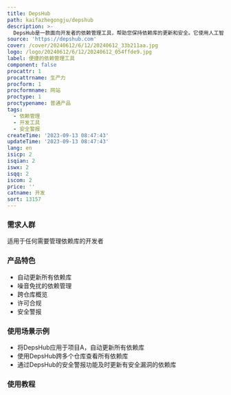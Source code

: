 ```yaml
---
title: DepsHub
path: kaifazhegongju/depshub
description: >-
  DepsHub是一款面向开发者的依赖管理工具，帮助您保持依赖库的更新和安全。它使用人工智能处理数千个变更日志和发布说明，确保平稳升级到有破坏性变化的版本。它提供噪音免扰的依赖管理，跨仓库概览，许可合规，安全警报等功能。DepsHub支持各种语言和框架，与您喜爱的技术兼容，助您节省工作时间。
source: 'https://depshub.com'
cover: /cover/20240612/6/12/20240612_33b211aa.jpg
logo: /logo/20240612/6/12/20240612_054ffde9.jpg
label: 便捷的依赖管理工具
component: false
procattr: 1
procattrname: 生产力
procform: 1
procformname: 网站
proctype: 1
proctypename: 普通产品
tags:
  - 依赖管理
  - 开发工具
  - 安全警报
createTime: '2023-09-13 08:47:43'
updateTime: '2023-09-13 08:47:43'
lang: en
isicp: 2
isqian: 2
iswx: 2
isqq: 2
iscom: 2
price: ''
catname: 开发
sort: 13157
---
```




### 需求人群
适用于任何需要管理依赖库的开发者

### 产品特色
- 自动更新所有依赖库
- 噪音免扰的依赖管理
- 跨仓库概览
- 许可合规
- 安全警报

### 使用场景示例
- 将DepsHub应用于项目A，自动更新所有依赖库
- 使用DepsHub跨多个仓库查看所有依赖库
- 通过DepsHub的安全警报功能及时更新有安全漏洞的依赖库

### 使用教程


  
